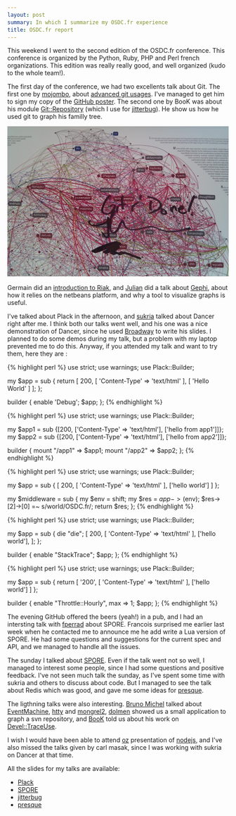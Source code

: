 ```yaml
---
layout: post
summary: In which I summarize my OSDC.fr experience
title: OSDC.fr report
---
```


This weekend I went to the second edition of the OSDC.fr conference. This conference is organized by the Python, Ruby, PHP and Perl french organizations. This edition was really really good, and well organized (kudo to the whole team!).

The first day of the conference, we had two excellents talk about Git. The first one by [mojombo](http://github.com/mojombo), about [advanced git usages](http://git-tips.heroku.com/#1). I've managed to get him to sign my copy of the [GitHub poster](http://lumberjaph.net/graph/2010/03/25/github-explorer.html). The second one by BooK was about his module [Git::Repository](http://search.cpan.org/perldoc?Git::Repository) (which I use for [jitterbug](http://github.com/franckcuny/jitterbug)). He show us how he used git to graph his familly tree.

<img src="/static/imgs/github-sig-small.jpg" alt="github poster" />

Germain did an [introduction to Riak](http://www.slideshare.net/franckcuny/riak-a-file-system-for-internet), and [Julian](http://twitter.com/flngr) did a talk about [Gephi](http://gephi.org/), about how it relies on the netbeans platform, and why a tool to visualize graphs is useful.

I've talked about Plack in the afternoon, and [sukria](http://sukria.net) talked about Dancer right after me. I think both our talks went well, and his one was a nice demonstration of Dancer, since he used [Broadway](http://github.com/sukria/broadway) to write his slides. I planned to do some demos during my talk, but a problem with my laptop prevented me to do this. Anyway, if you attended my talk and want to try them, here they are :

{% highlight perl %}
use strict;
use warnings;
use Plack::Builder;

my $app = sub {
    return [
        200,
        [ 'Content-Type' => 'text/html' ],
        [ '<html><body>Hello World</body></html>' ]
    ];
};

builder {
    enable 'Debug';
    $app;
};
{% endhighlight %}

{% highlight perl %}
use strict;
use warnings;
use Plack::Builder;

my $app1 = sub {[200, ['Content-Type' => 'text/html'], ['hello from app1']]};
my $app2 = sub {[200, ['Content-Type' => 'text/html'], ['hello from app2']]};

builder {
    mount "/app1" => $app1;
    mount "/app2" => $app2;
};
{% endhighlight %}

{% highlight perl %}
use strict;
use warnings;
use Plack::Builder;

my $app = sub { [ 200, [ 'Content-Type' => 'text/html' ], ['hello world'] ] };

my $middleware = sub {
    my $env = shift;
    my $res = $app->($env);
    $res->[2]->[0] =~ s/world/OSDC.fr/;
    return $res;
};
{% endhighlight %}

{% highlight perl %}
use strict;
use warnings;
use Plack::Builder;

my $app = sub {
    die "die";
    [ 200, [ 'Content-Type' => 'text/html' ], ['hello world'], ];
};

builder {
    enable "StackTrace";
    $app;
};
{% endhighlight %}

{% highlight perl %}
use strict;
use warnings;
use Plack::Builder;

my $app = sub { return [ '200', [ 'Content-Type' => 'text/html' ], ['hello world'] ] };

builder {
    enable "Throttle::Hourly", max => 1;
    $app;
};
{% endhighlight %}

The evening GitHub offered the beers (yeah!) in a pub, and I had an intersting talk with [fperrad](http://github.com/fperrad) about SPORE. Francois surprised me earlier last week when he contacted me to announce me he add write a Lua version of SPORE. He had some questions and suggestions for the current spec and API, and we managed to handle all the issues.

The sunday I talked about [SPORE](http://github.com/franckcuny/spore). Even if the talk went not so well, I managed to interest some people, since I had some questions and positive feedback. I've not seen much talk the sunday, as I've spent some time with sukria and others to discuss about code. But I managed to see the talk about Redis which was good, and gave me some ideas for [presque](http://github.com/franckcuny/presque).

The ligthning talks were also interesting. [Bruno Michel](http://twitter.com/brmichel) talked about [EventMachine](http://rubyeventmachine.com/), [htty](http://github.com/htty) and [mongrel2](http://mongrel2.org/home), [dolmen](http://search.cpan.org/~dolmen/) showed us a small application to graph a svn repository, and [BooK](http://search.cpan.org/~book/) told us about his work on [Devel::TraceUse](http://search.cpan.org/perldoc?Devel::TraceUse).

I wish I would have been able to attend [oz](http://twitter.com/ephoz) presentation of [nodejs](http://cyprio.net/nodejs_osdc.pdf), and I've also missed the talks given by carl masak, since I was working with sukria on Dancer at that time.

All the slides for my talks are available:

 * [Plack](https://docs.google.com/presentation/d/1Ty8df3IG44rwHRuBnpgriTHiKREqGN_aIJcABddFIKM/present#slide=id.i0)
 * [SPORE](https://docs.google.com/presentation/d/1JpDz3F9K41KVFQ878IEFAnHQZ05BpGJz6dpdPi21tjU/present#slide=id.i0)
 * [jitterbug](https://docs.google.com/presentation/d/1-fpByFQ4OJoe2NE8lMkwl-zbK8OWuLqGA_Y4B4YmFhA/present#slide=id.i0)
 * [presque](https://docs.google.com/presentation/d/1Y9TZh9A4an9ctC6mEZcONkx_9z9b66TJ5Lg4awVIoiA/present#slide=id.i0)
